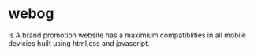 # webog
 is A brand promotion website 
 has a maximium compatiblities in all mobile devicies
 huilt using html,css and javascript.
